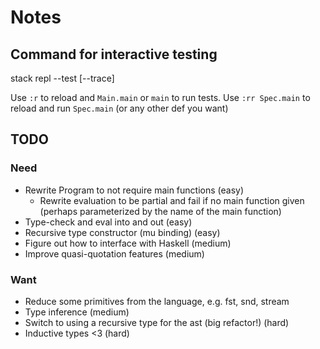 # Notes

## Command for interactive testing
stack repl --test [--trace]

Use `:r` to reload and `Main.main` or `main` to run tests.
Use `:rr Spec.main` to reload and run `Spec.main` (or any other def you want)

## TODO

### Need
- Rewrite Program to not require main functions (easy)
    - Rewrite evaluation to be partial and fail if no main function given
      (perhaps parameterized by the name of the main function)
- Type-check and eval into and out (easy)
- Recursive type constructor (mu binding) (easy)
- Figure out how to interface with Haskell (medium)
- Improve quasi-quotation features (medium)

### Want
- Reduce some primitives from the language, e.g. fst, snd, stream
- Type inference (medium)
- Switch to using a recursive type for the ast (big refactor!) (hard)
- Inductive types <3 (hard)